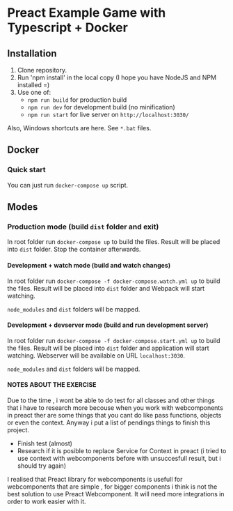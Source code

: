 # Preact Example Game with Typescript + Docker

## Installation

1. Clone repository.
2. Run 'npm install' in the local copy (I hope you have NodeJS and NPM installed =)
3. Use one of:
   - `npm run build` for production build
   - `npm run dev` for development build (no minification)
   - `npm run start` for live server on `http://localhost:3030/`

Also, Windows shortcuts are here. See `*.bat` files.

## Docker

### Quick start

You can just run `docker-compose up` script.

## Modes

### Production mode (build `dist` folder and exit)

In root folder run `docker-compose up` to build the files. Result will be
placed into `dist` folder. Stop the container afterwards.

#### Development + watch mode (build and watch changes)

In root folder run `docker-compose -f docker-compose.watch.yml up` to build the files. Result will be placed into `dist` folder and Webpack will start watching.

`node_modules` and `dist` folders will be mapped.

#### Development + devserver mode (build and run development server)

In root folder run `docker-compose -f docker-compose.start.yml up` to build the files. Result will be placed into `dist` folder and application will start watching. Webserver will be available on URL `localhost:3030`.

`node_modules` and `dist` folders will be mapped.

#### NOTES ABOUT THE EXERCISE

Due to the time , i wont be able to do test for all classes and other things that i have to research more becouse when you work with webcomponents in preact ther are some things that you cant do like pass functions, objects or even the context. Anyway i put a list of pendings things to finish this project.

- Finish test (almost)
- Research if it is posible to replace Service for Context in preact (i tried to use context with webcomponents before with unsuccesfull result, but i should try again)

I realised that Preact library for webcomponents is usefull for webcomponents that are simple , for bigger components i think is not the best solution to use Preact Webcomponent. It will need more integrations in order to work easier with it.
